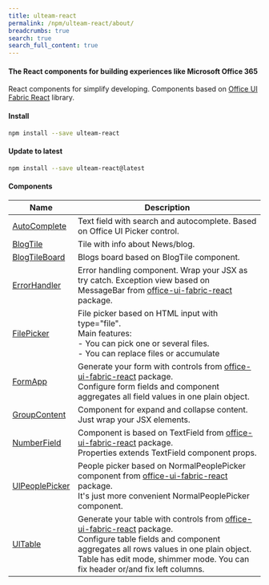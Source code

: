```yaml
---
title: ulteam-react
permalink: /npm/ulteam-react/about/
breadcrumbs: true
search: true
search_full_content: true
---
```


#### The React components for building experiences like Microsoft Office 365

React components for simplify developing.
Components based on [Office UI Fabric React](https://www.npmjs.com/package/office-ui-fabric-react) library.

#### Install

```bash
npm install --save ulteam-react
```

#### Update to latest

```bash
npm install --save ulteam-react@latest
```



#### Components

| Name | Description |
|-|-|
| [AutoComplete](/npm/ulteam-react/autocomplete/) | Text field with search and autocomplete. Based on Office UI Picker control. |
| [BlogTile](/npm/ulteam-react/blogtile/) | Tile with info about News/blog. |
| [BlogTileBoard](/npm/ulteam-react/blogtileboard/) | Blogs board based on BlogTile component. |
| [ErrorHandler](/npm/ulteam-react/errorhandler/) | Error handling component. Wrap your JSX as try catch. Exception view based on MessageBar from [office-ui-fabric-react](https://www.npmjs.com/package/office-ui-fabric-react) package. |
| [FilePicker](/npm/ulteam-react/filepicker/) | File picker based on HTML input with type="file".<br>Main features:<br>- You can pick one or several files.<br>- You can replace files or accumulate |
| [FormApp](/npm/ulteam-react/formapp/) | Generate your form with controls from [office-ui-fabric-react](https://www.npmjs.com/package/office-ui-fabric-react) package.<br>Configure form fields and component aggregates all field values in one plain object. |
| [GroupContent](/npm/ulteam-react/groupcontent/) | Component for expand and collapse content. Just wrap your JSX elements. |
| [NumberField](/npm/ulteam-react/numberfield/) | Component is based on TextField from [office-ui-fabric-react](https://www.npmjs.com/package/office-ui-fabric-react) package.<br>Properties extends TextField component props. |
| [UlPeoplePicker](/npm/ulteam-react/ulpeoplepicker/) | People picker based on NormalPeoplePicker component from [office-ui-fabric-react](https://www.npmjs.com/package/office-ui-fabric-react) package.<br>It's just more convenient NormalPeoplePicker component. |
| [UlTable](/npm/ulteam-react/ultable/) | Generate your table with controls from [office-ui-fabric-react](https://www.npmjs.com/package/office-ui-fabric-react) package.<br>Configure table fields and component aggregates all rows values in one plain object.<br>Table has edit mode, shimmer mode. You can fix header or/and fix left columns. |
